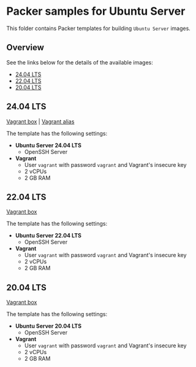 # Packer samples for Ubuntu Server

This folder contains Packer templates for building `Ubuntu Server` images.

## Overview

See the links below for the details of the available images:

- [24.04 LTS](#2404-lts)
- [22.04 LTS](#2204-lts)
- [20.04 LTS](#2004-lts)

## 24.04 LTS

[Vagrant box](https://app.vagrantup.com/gusztavvargadr/boxes/ubuntu-server-2404-lts) | [Vagrant alias](https://app.vagrantup.com/gusztavvargadr/boxes/ubuntu-server)  

The template has the following settings:

- **Ubuntu Server 24.04 LTS**
  - OpenSSH Server
- **Vagrant**
  - User `vagrant` with password `vagrant` and Vagrant's insecure key
  - 2 vCPUs
  - 2 GB RAM

## 22.04 LTS

[Vagrant box](https://app.vagrantup.com/gusztavvargadr/boxes/ubuntu-server-2204-lts)  

The template has the following settings:

- **Ubuntu Server 22.04 LTS**
  - OpenSSH Server
- **Vagrant**
  - User `vagrant` with password `vagrant` and Vagrant's insecure key
  - 2 vCPUs
  - 2 GB RAM

## 20.04 LTS

[Vagrant box](https://app.vagrantup.com/gusztavvargadr/boxes/ubuntu-server-2004-lts)  

The template has the following settings:

- **Ubuntu Server 20.04 LTS**
  - OpenSSH Server
- **Vagrant**
  - User `vagrant` with password `vagrant` and Vagrant's insecure key
  - 2 vCPUs
  - 2 GB RAM
